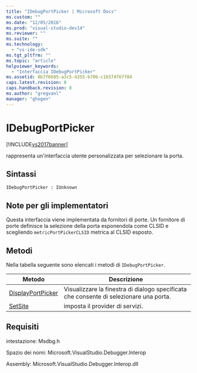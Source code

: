 ```yaml
---
title: "IDebugPortPicker | Microsoft Docs"
ms.custom: ""
ms.date: "12/05/2016"
ms.prod: "visual-studio-dev14"
ms.reviewer: ""
ms.suite: ""
ms.technology: 
  - "vs-ide-sdk"
ms.tgt_pltfrm: ""
ms.topic: "article"
helpviewer_keywords: 
  - "Interfaccia IDebugPortPicker"
ms.assetid: 8b7f6685-a3c5-4355-b706-c1b574f6ff84
caps.latest.revision: 8
caps.handback.revision: 8
ms.author: "gregvanl"
manager: "ghogen"
---
```

# IDebugPortPicker
[!INCLUDE[vs2017banner](../../../code-quality/includes/vs2017banner.md)]

rappresenta un'interfaccia utente personalizzata per selezionare la porta.  
  
## Sintassi  
  
```  
IDebugPortPicker : IUnknown  
```  
  
## Note per gli implementatori  
 Questa interfaccia viene implementata da fornitori di porte.  Un fornitore di porte definisce la selezione della porta esponendola come CLSID e scegliendo `metricPortPickerCLSID` metrica al CLSID esposto.  
  
## Metodi  
 Nella tabella seguente sono elencati i metodi di `IDebugPortPicker`.  
  
|Metodo|Descrizione|  
|------------|-----------------|  
|[DisplayPortPicker](../../../extensibility/debugger/reference/idebugportpicker-displayportpicker.md)|Visualizzare la finestra di dialogo specificata che consente di selezionare una porta.|  
|[SetSite](../../../extensibility/debugger/reference/idebugportpicker-setsite.md)|imposta il provider di servizi.|  
  
## Requisiti  
 intestazione: Msdbg.h  
  
 Spazio dei nomi: Microsoft.VisualStudio.Debugger.Interop  
  
 Assembly: Microsoft.VisualStudio.Debugger.Interop.dll
